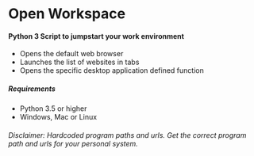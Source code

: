 # Open Workspace

#### Python 3 Script to jumpstart your work environment
* Opens the default web browser
* Launches the list of websites in tabs
* Opens the specific desktop application defined function

##### Requirements
* Python 3.5 or higher
* Windows, Mac or Linux

###### Disclaimer: Hardcoded program paths and urls.  Get the correct program path and urls for your personal system.

